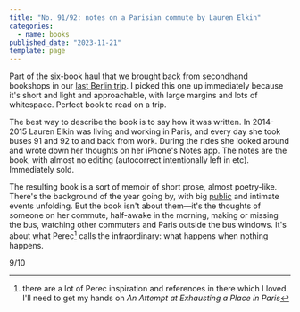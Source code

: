 ```yaml
---
title: "No. 91/92: notes on a Parisian commute by Lauren Elkin"
categories:
  - name: books
published_date: "2023-11-21"
template: page
---
```


Part of the six-book haul that we brought back from secondhand bookshops in our [last Berlin trip](/notes/weeknote-33-berlin-brussels/). I picked this one up immediately because it's short and light and approachable, with large margins and lots of whitespace. Perfect book to read on a trip.

The best way to describe the book is to say how it was written. In 2014-2015 Lauren Elkin was living and working in Paris, and every day she took buses 91 and 92 to and back from work. During the rides she looked around and wrote down her thoughts on her iPhone's Notes app. The notes are the book, with almost no editing (autocorrect intentionally left in etc). Immediately sold.

The resulting book is a sort of memoir of short prose, almost poetry-like. There's the background of the year going by, with big [public](https://en.wikipedia.org/wiki/Charlie_Hebdo_shooting) and intimate events unfolding. But the book isn't about them—it's the thoughts of someone on her commute, half-awake in the morning, making or missing the bus, watching other commuters and Paris outside the bus windows. It's about what Perec[^1] calls the infraordinary: what happens when nothing happens.

9/10

[^1]: there are a lot of Perec inspiration and references in there which I loved. I'll need to get my hands on _An Attempt at Exhausting a Place in Paris_
